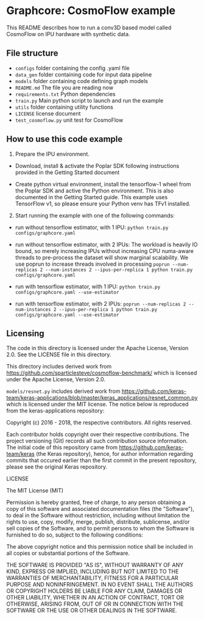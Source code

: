Graphcore: CosmoFlow example
===
This README describes how to run a conv3D based model called CosmoFlow on IPU hardware with synthetic data.  

## File structure

* `configs` 	     folder containing the config .yaml file
* `data_gen`		     folder containing code for input data pipeline
* `models`   	     folder containing code defining graph models
* `README.md`	     The file you are reading now
* `requirements.txt`   Python dependencies
* `train.py`	     Main python script to launch and run the example
* `utils`	             folder containing utility functions
* `LICENSE`	     license document
* `test_cosmoflow.py`  unit test for CosmoFlow

## How to use this code example

1. Prepare the IPU environment.

 - Download, install & activate the Poplar SDK following instructions provided in the Getting Started document
	
 - Create python virtual environment, install the tensorflow-1 wheel from the Poplar SDK and active the Python
   environment. This is also documented in the Getting Started guide. This example uses TensorFlow v1, so
   please ensure your Python venv has TFv1 installed. 


2. Start running the example with one of the following commands:

 - run without tensorflow estimator, with 1 IPU:
   `python train.py configs/graphcore.yaml`

 - run without tensorflow estimator, with 2 IPUs:
   The workload is heavily IO bound, so merely increasing IPUs without increasing CPU numa-aware threads to pre-process
   the dataset will show marginal scalability. We use poprun to increase threads involved in processing
   `poprun --num-replicas 2 --num-instances 2 --ipus-per-replica 1 python train.py configs/graphcore.yaml`

 - run with tensorflow estimator, with 1 IPU:
   `python train.py configs/graphcore.yaml --use-estimator`

 - run with tensorflow estimator, with 2 IPUs:
   `poprun --num-replicas 2 --num-instances 2 --ipus-per-replica 1 python train.py configs/graphcore.yaml --use-estimator`

## Licensing

The code in this directory is licensed under the Apache License, Version 2.0. See the LICENSE file in this directory.

This directory includes derived work from https://github.com/sparticlesteve/cosmoflow-benchmark/ which is licensed under the Apache License, Version 2.0.

`models/resnet.py` includes derived work from <https://github.com/keras-team/keras-applications/blob/master/keras_applications/resnet_common.py> which is licensed under the MIT license. The notice below is reproduced from the keras-applications repository:

Copyright (c) 2016 - 2018, the respective contributors.
All rights reserved.

Each contributor holds copyright over their respective contributions.
The project versioning (Git) records all such contribution source information.
The initial code of this repository came from https://github.com/keras-team/keras
(the Keras repository), hence, for author information regarding commits
that occured earlier than the first commit in the present repository,
please see the original Keras repository.

LICENSE

The MIT License (MIT)

Permission is hereby granted, free of charge, to any person obtaining a copy
of this software and associated documentation files (the "Software"), to deal
in the Software without restriction, including without limitation the rights
to use, copy, modify, merge, publish, distribute, sublicense, and/or sell
copies of the Software, and to permit persons to whom the Software is
furnished to do so, subject to the following conditions:

The above copyright notice and this permission notice shall be included in all
copies or substantial portions of the Software.

THE SOFTWARE IS PROVIDED "AS IS", WITHOUT WARRANTY OF ANY KIND, EXPRESS OR
IMPLIED, INCLUDING BUT NOT LIMITED TO THE WARRANTIES OF MERCHANTABILITY,
FITNESS FOR A PARTICULAR PURPOSE AND NONINFRINGEMENT. IN NO EVENT SHALL THE
AUTHORS OR COPYRIGHT HOLDERS BE LIABLE FOR ANY CLAIM, DAMAGES OR OTHER
LIABILITY, WHETHER IN AN ACTION OF CONTRACT, TORT OR OTHERWISE, ARISING FROM,
OUT OF OR IN CONNECTION WITH THE SOFTWARE OR THE USE OR OTHER DEALINGS IN THE
SOFTWARE.


